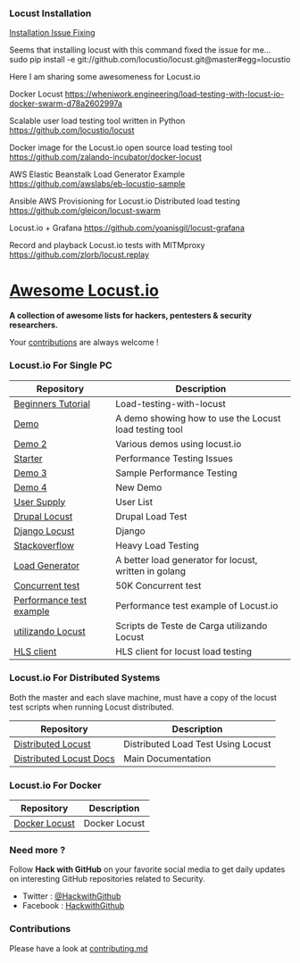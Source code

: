 ### Locust Installation

[Installation Issue Fixing](https://github.com/locustio/locust/issues/531)

Seems that installing locust with this command fixed the issue for me...
sudo pip install -e git://github.com/locustio/locust.git@master#egg=locustio


Here I am sharing some awesomeness for Locust.io


Docker Locust https://wheniwork.engineering/load-testing-with-locust-io-docker-swarm-d78a2602997a

Scalable user load testing tool written in Python https://github.com/locustio/locust

Docker image for the Locust.io open source load testing tool https://github.com/zalando-incubator/docker-locust

AWS Elastic Beanstalk Load Generator Example https://github.com/awslabs/eb-locustio-sample

Ansible AWS Provisioning for Locust.io Distributed load testing https://github.com/gleicon/locust-swarm

Locust.io + Grafana https://github.com/yoanisgil/locust-grafana

Record and playback Locust.io tests with MITMproxy https://github.com/zlorb/locust.replay


# [Awesome Locust.io](https://github.com/asifurrouf/Awesome-Lists/blob/master/Locust.md)

**A collection of awesome lists for hackers, pentesters & security researchers.**

Your [contributions](contributing.md) are always welcome !

### Locust.io For Single PC

Repository | Description
---- | ----
[Beginners Tutorial ](https://www.promptworks.com/blog/load-testing-with-locust) 			| Load-testing-with-locust
[Demo ](https://github.com/bmd/locust-demo) 			| A demo showing how to use the Locust load testing tool
[Demo 2](https://github.com/jamescarr/locust.io-demo) | Various demos using locust.io
[Starter ](https://github.com/vpavlin/locust-starter) 			| Performance Testing Issues 
[Demo 3](https://github.com/rafalf/locust) | Sample Performance Testing 
[Demo 4](https://andrew-jones.com/blog/load-testing-with-locust/) | New Demo
[User Supply](https://stackoverflow.com/questions/23016278/way-to-use-locust-io-by-supplying-user-list) | User List
[Drupal Locust](https://tag1consulting.com/blog/drupal-loadtest-locust) | Drupal Load Test
[Django Locust](http://blog.apcelent.com/load-test-django-application-using-locustio.html) | Django
[Stackoverflow](https://stackoverflow.com/questions/23779958/locust-io-heavy-load-testing) | Heavy Load Testing
[Load Generator](https://github.com/myzhan/boomer) | A better load generator for locust, written in golang
[Concurrent test](https://www.blazemeter.com/blog/how-run-50000-concurrent-users-multi-geos-using-locustio) | 50K Concurrent test
[Performance test example](https://github.com/noppanit/performance-test-example-by-locust) | Performance test example of Locust.io
[utilizando Locust](https://github.com/SpaceQA/TesteDeCarga) | Scripts de Teste de Carga utilizando Locust
[HLS client](https://github.com/martynjarvis/locust_has) | HLS client for locust load testing 

### Locust.io For Distributed Systems

Both the master and each slave machine, must have a copy of the locust test scripts when running Locust distributed.

Repository | Description
---- | ----
[Distributed Locust ](https://tag1consulting.com/blog/distributed-load-testing-locust) | Distributed Load Test Using Locust 
[Distributed Locust Docs](http://docs.locust.io/en/latest/running-locust-distributed.html) | Main Documentation

### Locust.io For Docker

Repository | Description
---- | ----
[Docker Locust ](https://wheniwork.engineering/load-testing-with-locust-io-docker-swarm-d78a2602997a) | Docker Locust 

### Need more ?

Follow **Hack with GitHub** on your favorite social media to get daily updates on interesting GitHub repositories related to Security.
 - Twitter : [@HackwithGithub](https://twitter.com/HackwithGithub)
 - Facebook : [HackwithGithub](https://www.facebook.com/HackwithGithub)

### Contributions

Please have a look at [contributing.md](contributing.md)


